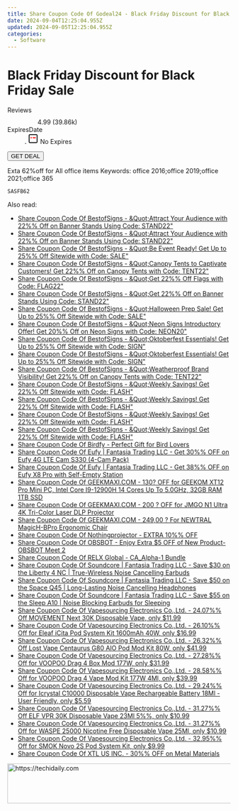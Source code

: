 ```yaml
---
title: Share Coupon Code Of Godeal24 - Black Friday Discount for Black Friday Sale
date: 2024-09-04T12:25:04.955Z
updated: 2024-09-05T12:25:04.955Z
categories:
  - Software
---
```



<main class="px-4 py-6 sm:p-6 md:px-8 md:py-10">
  <div class="mx-auto grid max-w-4xl grid-cols-1">
    <div class="relative col-start-1 row-start-1 flex flex-col-reverse rounded-lg bg-gradient-to-t from-black/75 via-black/0 p-3 sm:row-start-2 sm:bg-none sm:p-0 lg:row-start-1">
      <h1 class="mt-1 text-lg font-semibold text-white sm:text-slate-900 md:text-2xl dark:sm:text-white">Black Friday Discount for Black Friday Sale</h1>
    </div>
        <dl class="row-start-2 mt-4 flex items-center text-xs font-medium sm:row-start-3 sm:mt-1 md:mt-2.5 lg:row-start-2">
      <dt class="sr-only">Reviews</dt>
      <dd class="flex items-center text-indigo-600 dark:text-indigo-400">
        <svg width="24" height="24" fill="none" aria-hidden="true" class="mr-1 stroke-current dark:stroke-indigo-500">
          <path d="m12 5 2 5h5l-4 4 2.103 5L12 16l-5.103 3L9 14l-4-4h5l2-5Z" stroke-width="2" stroke-linecap="round" stroke-linejoin="round" />
        </svg>
        <span>4.99 <span class="font-normal text-slate-400">(39.86k)</span></span>
      </dd>
      <dt class="sr-only">ExpiresDate</dt>
      <dd class="flex items-center">
        <svg width="2" height="2" aria-hidden="true" fill="currentColor" class="mx-3 text-slate-300">
          <circle cx="1" cy="1" r="1" />
        </svg>
        <svg width="24" height="24" viewBox="0 0 24 24" fill="none" stroke="currentColor" stroke-width="2">
          <rect x="3" y="3" width="18" height="18" rx="2" fill="#fff" />
          <path d="M6 10L18 10" stroke="red" stroke-width="2" fill="none" />
          <path d="M10 6L10 18" stroke="#fff" stroke-width="2" fill="none" />
        </svg>
        No Expires      </dd>
    </dl>
    <div class="col-start-1 row-start-3 mt-4 self-center sm:col-start-2 sm:row-span-2 sm:row-start-2 sm:mt-0 lg:col-start-1 lg:row-start-3 lg:row-end-4 lg:mt-6">
      <button type="button" onClick="javascript:window.open(decodeURIComponent('https%3A%2F%2Fwww.shareasale.com%2Fu.cfm%3Fd%3D1068110%26m%3D102236%26u%3D4338022'), '_blank');void(0);" class="rounded-lg bg-red-600 px-3 py-2 text-sm font-medium leading-6 text-white">GET DEAL</button>
    </div>
    <p class="col-start-1 mt-4 text-sm leading-6 sm:col-span-2 lg:col-span-1 lg:row-start-4 lg:mt-6 dark:text-slate-400">Exta 62%off for All office items Keywords: office 2016;office 2019;office 2021;office 365</p>
    <p class="mt-4">
      <code class="bg-purple-900 p-4 text-sm font-bold tracking-widest text-white">SASFB62</code>
    </p>
  </div>
</main>
<span class="atpl-alsoreadstyle">Also read:</span>
<div><ul>
<li><a href="https://coupons.techidaily.com/coupon-1232163-share-63219-sale/"><u>Share Coupon Code Of BestofSigns - &Quot;Attract Your Audience with 22%% Off on Banner Stands Using Code: STAND22&quot;</u></a></li>
<li><a href="https://coupons.techidaily.com/coupon-1232177-share-63219-sale/"><u>Share Coupon Code Of BestofSigns - &Quot;Attract Your Audience with 22%% Off on Banner Stands Using Code: STAND22&quot;</u></a></li>
<li><a href="https://coupons.techidaily.com/coupon-1232162-share-63219-sale/"><u>Share Coupon Code Of BestofSigns - &Quot;Be Event Ready! Get Up to 25%% Off Sitewide with Code: SALE&quot;</u></a></li>
<li><a href="https://coupons.techidaily.com/coupon-1232174-share-63219-sale/"><u>Share Coupon Code Of BestofSigns - &Quot;Canopy Tents to Captivate Customers! Get 22%% Off on Canopy Tents with Code: TENT22&quot;</u></a></li>
<li><a href="https://coupons.techidaily.com/coupon-1226942-share-63219-sale/"><u>Share Coupon Code Of BestofSigns - &Quot;Get 22%% Off Flags with Code: FLAG22&quot;</u></a></li>
<li><a href="https://coupons.techidaily.com/coupon-1232178-share-63219-sale/"><u>Share Coupon Code Of BestofSigns - &Quot;Get 22%% Off on Banner Stands Using Code: STAND22&quot;</u></a></li>
<li><a href="https://coupons.techidaily.com/coupon-1232161-share-63219-sale/"><u>Share Coupon Code Of BestofSigns - &Quot;Halloween Prep Sale! Get Up to 25%% Off Sitewide with Code: SALE&quot;</u></a></li>
<li><a href="https://coupons.techidaily.com/coupon-1232180-share-63219-sale/"><u>Share Coupon Code Of BestofSigns - &Quot;Neon Signs Introductory Offer! Get 20%% Off on Neon Signs with Code: NEON20&quot;</u></a></li>
<li><a href="https://coupons.techidaily.com/coupon-1232159-share-63219-sale/"><u>Share Coupon Code Of BestofSigns - &Quot;Oktoberfest Essentials!  Get Up to 25%% Off Sitewide with Code: SIGN&quot;</u></a></li>
<li><a href="https://coupons.techidaily.com/coupon-1232160-share-63219-sale/"><u>Share Coupon Code Of BestofSigns - &Quot;Oktoberfest Essentials!  Get Up to 25%% Off Sitewide with Code: SIGN&quot;</u></a></li>
<li><a href="https://coupons.techidaily.com/coupon-1232176-share-63219-sale/"><u>Share Coupon Code Of BestofSigns - &Quot;Weatherproof Brand Visibility! Get 22%% Off on Canopy Tents with Code: TENT22&quot;</u></a></li>
<li><a href="https://coupons.techidaily.com/coupon-1232165-share-63219-sale/"><u>Share Coupon Code Of BestofSigns - &Quot;Weekly Savings! Get 22%% Off Sitewide with Code: FLASH&quot;</u></a></li>
<li><a href="https://coupons.techidaily.com/coupon-1232169-share-63219-sale/"><u>Share Coupon Code Of BestofSigns - &Quot;Weekly Savings! Get 22%% Off Sitewide with Code: FLASH&quot;</u></a></li>
<li><a href="https://coupons.techidaily.com/coupon-1232170-share-63219-sale/"><u>Share Coupon Code Of BestofSigns - &Quot;Weekly Savings! Get 22%% Off Sitewide with Code: FLASH&quot;</u></a></li>
<li><a href="https://coupons.techidaily.com/coupon-1232172-share-63219-sale/"><u>Share Coupon Code Of BestofSigns - &Quot;Weekly Savings! Get 22%% Off Sitewide with Code: FLASH&quot;</u></a></li>
<li><a href="https://coupons.techidaily.com/coupon-1093791-share-96416-sale/"><u>Share Coupon Code Of Birdfy - Perfect Gift for Bird Lovers</u></a></li>
<li><a href="https://coupons.techidaily.com/coupon-1232884-share-115200-sale/"><u>Share Coupon Code Of Eufy | Fantasia Trading LLC - Get 30%% OFF on Eufy 4G LTE Cam S330 (4-Cam Pack)</u></a></li>
<li><a href="https://coupons.techidaily.com/coupon-1232886-share-115200-sale/"><u>Share Coupon Code Of Eufy | Fantasia Trading LLC - Get 38%% OFF on Eufy X8 Pro with Self-Empty Station</u></a></li>
<li><a href="https://coupons.techidaily.com/coupon-1112839-share-77450-sale/"><u>Share Coupon Code Of GEEKMAXI.COM - 130? OFF for GEEKOM XT12 Pro Mini PC, Intel Core I9-12900H 14 Cores Up To 5.0GHz, 32GB RAM 1TB SSD</u></a></li>
<li><a href="https://coupons.techidaily.com/coupon-1112773-share-77450-sale/"><u>Share Coupon Code Of GEEKMAXI.COM - 200 ? OFF for JMGO N1 Ultra 4K Tri-Color Laser DLP Projector</u></a></li>
<li><a href="https://coupons.techidaily.com/coupon-1092767-share-77450-sale/"><u>Share Coupon Code Of GEEKMAXI.COM - 249,00 ? For NEWTRAL MagicH-BPro Ergonomic Chair</u></a></li>
<li><a href="https://coupons.techidaily.com/coupon-1232847-share-152651-sale/"><u>Share Coupon Code Of Nothingprojector - EXTRA 10%% OFF</u></a></li>
<li><a href="https://coupons.techidaily.com/coupon-1232799-share-114666-sale/"><u>Share Coupon Code Of OBSBOT - Enjoy Extra $5 OFF of New Product- OBSBOT Meet 2</u></a></li>
<li><a href="https://coupons.techidaily.com/coupon-1232243-share-92020-sale/"><u>Share Coupon Code Of RELX Global - CA_Alpha-1 Bundle</u></a></li>
<li><a href="https://coupons.techidaily.com/coupon-1232702-share-126653-sale/"><u>Share Coupon Code Of Soundcore | Fantasia Trading LLC - Save $30 on the Liberty 4 NC | True-Wireless Noise Cancelling Earbuds</u></a></li>
<li><a href="https://coupons.techidaily.com/coupon-1232703-share-126653-sale/"><u>Share Coupon Code Of Soundcore | Fantasia Trading LLC - Save $50 on the Space Q45 | Long-Lasting Noise Cancelling Headphones</u></a></li>
<li><a href="https://coupons.techidaily.com/coupon-1232704-share-126653-sale/"><u>Share Coupon Code Of Soundcore | Fantasia Trading LLC - Save $55 on the Sleep A10 | Noise Blocking Earbuds for Sleeping</u></a></li>
<li><a href="https://coupons.techidaily.com/coupon-1232616-share-90958-sale/"><u>Share Coupon Code Of Vapesourcing Electronics Co.,Ltd. - 24.07%% Off MOVEMENT Next 30K Disposable Vape, only $11.99</u></a></li>
<li><a href="https://coupons.techidaily.com/coupon-1232446-share-90958-sale/"><u>Share Coupon Code Of Vapesourcing Electronics Co.,Ltd. - 26.10%% Off for Eleaf iCita Pod System Kit 1600mAh 40W, only $16.99</u></a></li>
<li><a href="https://coupons.techidaily.com/coupon-1232843-share-90958-sale/"><u>Share Coupon Code Of Vapesourcing Electronics Co.,Ltd. - 26.32%% Off Lost Vape Centaurus G80 AIO Pod Mod Kit 80W, only $41.99</u></a></li>
<li><a href="https://coupons.techidaily.com/coupon-979073-share-90958-sale/"><u>Share Coupon Code Of Vapesourcing Electronics Co.,Ltd. - 27.28%% Off for VOOPOO Drag 4 Box Mod 177W, only $31.99</u></a></li>
<li><a href="https://coupons.techidaily.com/coupon-979074-share-90958-sale/"><u>Share Coupon Code Of Vapesourcing Electronics Co.,Ltd. - 28.58%% Off for VOOPOO Drag 4 Vape Mod Kit 177W 4Ml, only $39.99</u></a></li>
<li><a href="https://coupons.techidaily.com/coupon-1232447-share-90958-sale/"><u>Share Coupon Code Of Vapesourcing Electronics Co.,Ltd. - 29.24%% Off for Icrystal C10000 Disposable Vape Rechargeable Battery 18Ml - User Friendly, only $5.59</u></a></li>
<li><a href="https://coupons.techidaily.com/coupon-1232617-share-90958-sale/"><u>Share Coupon Code Of Vapesourcing Electronics Co.,Ltd. - 31.27%% Off ELF VPR 30K Disposable Vape 23Ml 5%%, only $10.99</u></a></li>
<li><a href="https://coupons.techidaily.com/coupon-1232448-share-90958-sale/"><u>Share Coupon Code Of Vapesourcing Electronics Co.,Ltd. - 31.27%% Off for WASPE 25000 Nicotine Free Disposable Vape 25Ml, only $10.99</u></a></li>
<li><a href="https://coupons.techidaily.com/coupon-845232-share-90958-sale/"><u>Share Coupon Code Of Vapesourcing Electronics Co.,Ltd. - 32.95%% Off for SMOK Novo 2S Pod System Kit, only $9.99</u></a></li>
<li><a href="https://coupons.techidaily.com/coupon-1232817-share-106131-sale/"><u>Share Coupon Code Of XTL US INC. - 30%% OFF on Metal Materials</u></a></li>
</ul></div>

<ins class="adsbygoogle"
      style="display:block"
      data-ad-client="ca-pub-7571918770474297"
      data-ad-slot="8358498916"
      data-ad-format="auto"
      data-full-width-responsive="true"></ins>
<!-- affiliate ads begin -->
<a href="https://review-au.sjv.io/c/5597632/2098702/14409" target="_top" id="2098702">
  <img src="//a.impactradius-go.com/display-ad/14409-2098702" border="0" alt="https://techidaily.com" width="728" height="90"/>
</a>
<img height="0" width="0" src="https://review-au.sjv.io/i/5597632/2098702/14409" style="position:absolute;visibility:hidden;" border="0" />
<!-- affiliate ads end -->